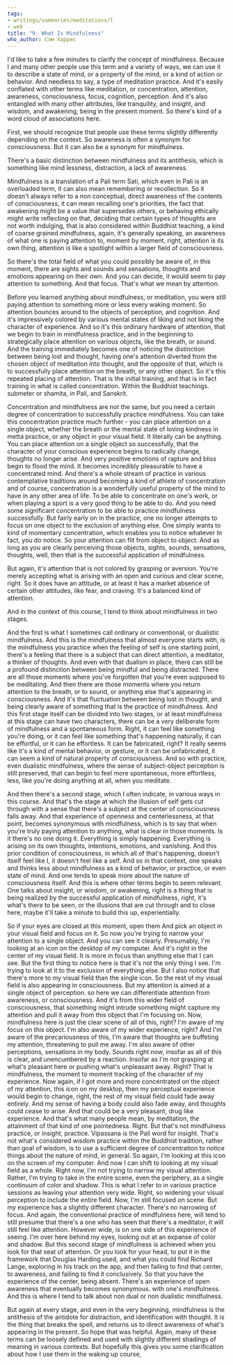 ```yaml
---
tags:
- writings/summaries/meditations/l
- web
title: "9. What Is Mindfulness"
who_author: Сэм Харрис
---
```


I'd like to take a few minutes to clarify the concept of mindfulness. Because I and many other people use this term and a variety of ways, we can use it to describe a state of mind, or a property of the mind, or a kind of action or behavior. And needless to say, a type of meditation practice. And it's easily conflated with other terms like meditation, or concentration, attention, awareness, consciousness, focus, cognition, perception. And it's also entangled with many other attributes, like tranquility, and insight, and wisdom, and awakening, being in the present moment. So there's kind of a word cloud of associations here. 

First, we should recognize that people use these terms slightly differently depending on the context. So awareness is often a synonym for consciousness. But it can also be a synonym for mindfulness. 

There's a basic distinction between mindfulness and its antithesis, which is something like mind lessness, distraction, a lack of awareness. 

Mindfulness is a translation of a Pali term Sati, which even in Pali is an overloaded term, it can also mean remembering or recollection. So it doesn't always refer to a non conceptual, direct awareness of the contents of consciousness, it can mean recalling one's priorities, the fact that awakening might be a value that supersedes others, or behaving ethically might write reflecting on that, deciding that certain types of thoughts are not worth indulging, that is also considered within Buddhist teaching, a kind of coarse grained mindfulness, again, it's generally speaking, an awareness of what one is paying attention to, moment by moment, right, attention is its own thing, attention is like a spotlight within a larger field of consciousness. 

So there's the total field of what you could possibly be aware of, in this moment, there are sights and sounds and sensations, thoughts and emotions appearing on their own. And you can decide, it would seem to pay attention to something. And that focus. That's what we mean by attention. 

Before you learned anything about mindfulness, or meditation, you were still paying attention to something more or less every waking moment. So attention bounces around to the objects of perception, and cognition. And it's impressively colored by various mental states of liking and not liking the character of experience. And so it's this ordinary hardware of attention, that we begin to train in mindfulness practice, and in the beginning to strategically place attention on various objects, like the breath, or sound. And the training immediately becomes one of noticing the distinction between being lost and thought, having one's attention diverted from the chosen object of meditation into thought, and the opposite of that, which is to successfully place attention on the breath, or any other object. So it's this repeated placing of attention. That is the initial training, and that is in fact training in what is called concentration. Within the Buddhist teachings. submeter or shamita, in Pali, and Sanskrit. 

Concentration and mindfulness are not the same, but you need a certain degree of concentration to successfully practice mindfulness. You can take this concentration practice much further - you can place attention on a single object, whether the breath or the mental state of loving kindness in metta practice, or any object in your visual field. It literally can be anything. You can place attention on a single object so successfully, that the character of your conscious experience begins to radically change, thoughts no longer arise. And very positive emotions of rapture and bliss begin to flood the mind. It becomes incredibly pleasurable to have a concentrated mind. And there's a whole stream of practice in various contemplative traditions around becoming a kind of athlete of concentration and of course, concentration is a wonderfully useful property of the mind to have in any other area of life. To be able to concentrate on one's work, or when playing a sport is a very good thing to be able to do. And you need some significant concentration to be able to practice mindfulness successfully. But fairly early on in the practice, one no longer attempts to focus on one object to the exclusion of anything else. One simply wants to kind of momentary concentration, which enables you to notice whatever In fact, you do notice. So your attention can flit from object to object. And as long as you are clearly perceiving those objects, sights, sounds, sensations, thoughts, well, then that is the successful application of mindfulness. 

But again, it's attention that is not colored by grasping or aversion. You're merely accepting what is arising with an open and curious and clear scene, right. So it does have an attitude, or at least it has a market absence of certain other attitudes, like fear, and craving. It's a balanced kind of attention. 

And in the context of this course, I tend to think about mindfulness in two stages. 

And the first is what I sometimes call ordinary or conventional, or dualistic mindfulness. And this is the mindfulness that almost everyone starts with, is the mindfulness you practice when the feeling of self is one starting point, there's a feeling that there is a subject that can direct attention, a meditator, a thinker of thoughts. And even with that dualism in place, there can still be a profound distinction between being mindful and being distracted. There are all those moments where you've forgotten that you're even supposed to be meditating. And then there are those moments where you return attention to the breath, or to sound, or anything else that's appearing in consciousness. And it's that fluctuation between being lost in thought, and being clearly aware of something that is the practice of mindfulness. And this first stage itself can be divided into two stages, or at least mindfulness at this stage can have two characters, there can be a very deliberate form of mindfulness and a spontaneous form. Right, it can feel like something you're doing, or it can feel like something that's happening naturally, it can be effortful, or it can be effortless. It can be fabricated, right? It really seems like it's a kind of mental behavior, or gesture, or it can be unfabricated, it can seem a kind of natural property of consciousness. And so with practice, even dualistic mindfulness, where the sense of subject-object perception is still preserved, that can begin to feel more spontaneous, more effortless, less, like you're doing anything at all, when you meditate. 

And then there's a second stage, which I often indicate, in various ways in this course. And that's the stage at which the illusion of self gets cut through with a sense that there's a subject at the center of consciousness falls away. And that experience of openness and centerlessness, at that point, becomes synonymous with mindfulness, which is to say that when you're truly paying attention to anything, what is clear in those moments. Is it there's no one doing it. Everything is simply happening. Everything is arising on its own thoughts, intentions, emotions, and vanishing. And this prior condition of consciousness, in which all of that's happening, doesn't itself feel like I, it doesn't feel like a self. And so in that context, one speaks and thinks less about mindfulness as a kind of behavior, or practice, or even state of mind. And one tends to speak more about the nature of consciousness itself. And this is where other terms begin to seem relevant. One talks about insight, or wisdom, or awakening, right is a thing that is being realized by the successful application of mindfulness, right, it's what's there to be seen, or the illusions that are cut through and to close here, maybe it'll take a minute to build this up, experientially. 

So if your eyes are closed at this moment, open them And pick an object in your visual field and focus on it. So now you're trying to narrow your attention to a single object. And you can see it clearly. Presumably, I'm looking at an icon on the desktop of my computer. And it's right in the center of my visual field. It is more in focus than anything else that I can see. But the first thing to notice here is that it's not the only thing I see. I'm trying to look at it to the exclusion of everything else. But I also notice that there's more to my visual field than the single icon. So the rest of my visual field is also appearing in consciousness. But my attention is aimed at a single object of perception. so here we can differentiate attention from awareness, or consciousness. And it's from this wider field of consciousness, that something might intrude something might capture my attention and pull it away from this object that I'm focusing on. Now, mindfulness here is just the clear scene of all of this, right? I'm aware of my focus on this object. I'm also aware of my wider experience, right? And I'm aware of the precariousness of this, I'm aware that thoughts are buffeting my attention, threatening to pull me away. I'm also aware of other perceptions, sensations in my body. Sounds right now, insofar as all of this is clear, and unencumbered by a reaction. Insofar as I'm not grasping at what's pleasant here or pushing what's unpleasant away. Right? That is mindfulness, the moment to moment tracking of the character of my experience. Now again, if I got more and more concentrated on the object of my attention, this icon on my desktop, then my perceptual experience would begin to change, right, the rest of my visual field could fade away entirely. And my sense of having a body could also fade away, and thoughts could cease to arise. And that could be a very pleasant, drug like experience. And that's what many people mean, by meditation, the attainment of that kind of one pointedness. Right. But that's not mindfulness practice, or insight, practice. Vipassana is the Pali word for insight. That's not what's considered wisdom practice within the Buddhist tradition, rather than goal of wisdom, is to use a sufficient degree of concentration to notice things about the nature of mind, in general. So again, I'm looking at this icon on the screen of my computer. And now I can shift to looking at my visual field as a whole. Right now, I'm not trying to narrow my visual attention. Rather, I'm trying to take in the entire scene, even the periphery, as a single continuum of color and shadow. This is what I refer to in various practice sessions as leaving your attention very wide. Right, so widening your visual perception to include the entire field. Now, I'm still focused on scene. But my experience has a slightly different character. There's no narrowing of focus. And again, the conventional practice of mindfulness here, will tend to still presume that there's a one who has seen that there's a meditator, it will still feel like attention. However wide, is on one side of this experience of seeing. I'm over here behind my eyes, looking out at an expanse of color and shadow. But this second stage of mindfulness is achieved when you look for that seat of attention. Or you look for your head, to put it in the framework that Douglas Harding used, and what you could find Richard Lange, exploring in his track on the app, and then failing to find that center, to awareness, and failing to find it conclusively. So that you have the experience of the center, being absent. There's an experience of open awareness that eventually becomes synonymous. with one's mindfulness. And this is where I tend to talk about non dual or non dualistic mindfulness. 

But again at every stage, and even in the very beginning, mindfulness is the antithesis of the antidote for distraction, and identification with thought. It is the thing that breaks the spell, and returns us to direct awareness of what's appearing in the present. So hope that was helpful. Again, many of these terms can be loosely defined and used with slightly different shadings of meaning in various contexts. But hopefully this gives you some clarification about how I use them in the waking up course,